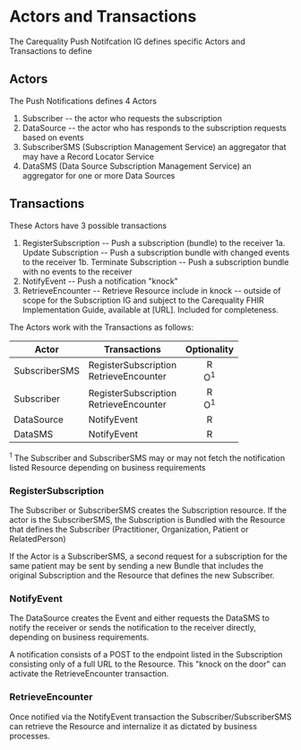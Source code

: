 <!-- Actors_and_Transactions.md {% comment %}
*****************************************************************************************
*                            WARNING: DO NOT EDIT THIS FILE                             *
*                                                                                       *
* This file is generated by SUSHI. Any edits you make to this file will be overwritten. *
*                                                                                       *
* To change the contents of this file, edit the original source file at:                *
* ig-data/input/pagecontent/5_Actors_and_Transactions.md                                *
*****************************************************************************************
{% endcomment %} -->
# Actors and Transactions
The Carequality Push Notifcation IG defines specific Actors and Transactions to define
## Actors
The Push Notifications defines 4 Actors
1. Subscriber -- the actor who requests the subscription
2. DataSource -- the actor who has responds to the subscription requests based on events
3. SubscriberSMS (Subscription Management Service) an aggregator that may have a Record Locator Service
4. DataSMS (Data Source Subscription Management Service) an aggregator for one or more Data Sources

## Transactions
These Actors have 3 possible transactions
1. RegisterSubscription -- Push a subscription (bundle) to the receiver
1a. Update Subscription -- Push a subscription bundle with changed events to the receiver
1b. Terminate Subscription -- Push a subscription bundle with no events to the receiver
2. NotifyEvent -- Push a notification "knock"
3. RetrieveEncounter -- Retrieve Resource include in knock -- outside of scope for the Subscription IG and subject to the Carequality FHIR Implementation Guide, available at [URL]. Included for completeness.

The Actors work with the Transactions as follows:

|Actor|Transactions|Optionality|
|-------------|-------------------------------|:-----:|
|SubscriberSMS|RegisterSubscription<br>RetrieveEncounter|R<BR>O<sup>1|
|Subscriber|RegisterSubscription<br>RetrieveEncounter|R<BR>O<sup>1|
|DataSource|NotifyEvent|R|
|DataSMS|NotifyEvent|R|


<sup>1</sup> The Subscriber and SubscriberSMS may or may not fetch the notification listed Resource depending on business requirements
### RegisterSubscription
The Subscriber or SubscriberSMS creates the Subscription resource.  If the actor is the SubscriberSMS, the Subscription is Bundled with the Resource that defines the Subscriber (Practitioner, Organization, Patient or RelatedPerson)

If the Actor is a SubscriberSMS, a second request for a subscription for the same patient may be sent by sending a new Bundle that includes the original Subscription and the Resource that defines the new Subscriber.

### NotifyEvent
The DataSource creates the Event and either requests the DataSMS to notify the receiver or sends the notification to the receiver directly, depending on business requirements.

A notification consists of a POST to the endpoint listed in the Subscription consisting only of a full URL to the Resource.  This "knock on the door" can activate the RetrieveEncounter transaction.

### RetrieveEncounter

Once notified via the NotifyEvent transaction the Subscriber/SubscriberSMS can retrieve the Resource and internalize it as dictated by business processes.
